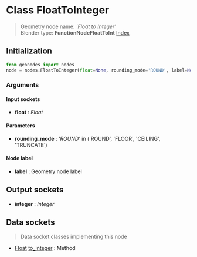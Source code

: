 
# Class FloatToInteger

> Geometry node name: _'Float to Integer'_<br>Blender type:  **FunctionNodeFloatToInt**
[Index](/docs/index.md)

## Initialization


```python
from geonodes import nodes
node = nodes.FloatToInteger(float=None, rounding_mode='ROUND', label=None)
```


### Arguments


#### Input sockets



- **float** : _Float_



#### Parameters



- **rounding_mode** : _'ROUND'_ in ('ROUND', 'FLOOR', 'CEILING', 'TRUNCATE')



#### Node label



- **label** : Geometry node label



## Output sockets



- **integer** : _Integer_



## Data sockets

> Data socket classes implementing this node


- [Float](../sockets/Float.md) [to_integer](../sockets/Float.md#to_integer) : Method


